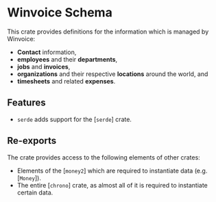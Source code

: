 # Winvoice Schema

<!-- cargo-rdme start -->

This crate provides definitions for the information which is managed by Winvoice:

* **Contact** information,
* **employees** and their **departments**,
* **jobs** and **invoices**,
* **organizations** and their respective **locations** around the world, and
* **timesheets** and related **expenses**.

## Features

* `serde` adds support for the [`serde`] crate.

## Re-exports

The crate provides access to the following elements of other crates:

* Elements of the [`money2`] which are required to instantiate data (e.g. [`Money`]).
* The entire [`chrono`] crate, as almost all of it is required to instantiate certain data.

<!-- cargo-rdme end -->
